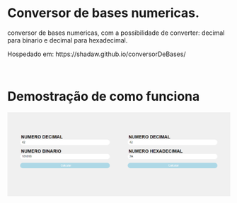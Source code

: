 <h1>Conversor de bases numericas. </h1>
<p>conversor de bases numericas, com a possibilidade de converter: decimal para binario e decimal para hexadecimal.</p>
<p>Hospedado em: https://shadaw.github.io/conversorDeBases/</p>
<br>

<h1>Demostração de como funciona</h1>
<img src="./preview.png" alt="preview"> 
